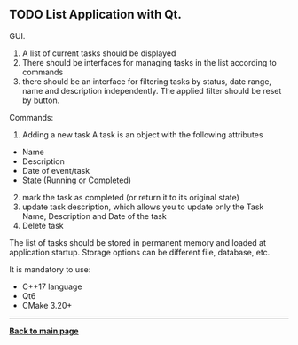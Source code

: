 ## TODO List Application with Qt.

GUI.
1. A list of current tasks should be displayed
2. There should be interfaces for managing tasks in the list according to commands
3. there should be an interface for filtering tasks by status, date range, name and description independently. The applied filter should be reset by button.

Commands: 
1. Adding a new task
  A task is an object with the following attributes
  - Name
  - Description
  - Date of event/task
  - State (Running or Completed)
2. mark the task as completed (or return it to its original state)
3. update task description, which allows you to update only the Task Name, Description and Date of the task
4. Delete task 

The list of tasks should be stored in permanent memory and loaded at application startup. Storage options can be different file, database, etc.

It is mandatory to use:
- C++17 language
- Qt6
- CMake 3.20+

---
[**Back to main page**](README.md)